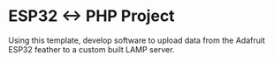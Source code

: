# ESP32 <-> PHP Project

Using this template, develop software to upload data from the Adafruit ESP32 feather to a custom built LAMP server.
